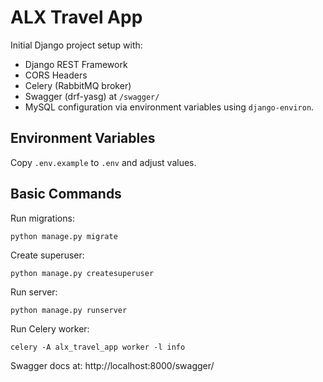 # ALX Travel App

Initial Django project setup with:

- Django REST Framework
- CORS Headers
- Celery (RabbitMQ broker)
- Swagger (drf-yasg) at `/swagger/`
- MySQL configuration via environment variables using `django-environ`.

## Environment Variables

Copy `.env.example` to `.env` and adjust values.

## Basic Commands

Run migrations:
```
python manage.py migrate
```

Create superuser:
```
python manage.py createsuperuser
```

Run server:
```
python manage.py runserver
```

Run Celery worker:
```
celery -A alx_travel_app worker -l info
```

Swagger docs at: http://localhost:8000/swagger/